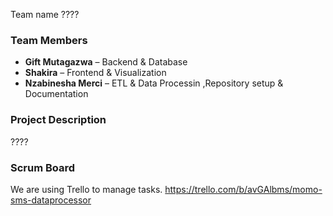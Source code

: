 Team name ????
### Team Members
- **Gift Mutagazwa** – Backend & Database
- **Shakira** – Frontend & Visualization
- **Nzabinesha Merci** – ETL & Data Processin ,Repository setup & Documentation


###  Project Description
????
### Scrum Board
We are using Trello  to manage tasks. https://trello.com/b/avGAlbms/momo-sms-dataprocessor
